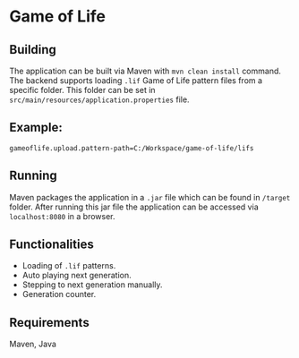 # Game of Life

## Building
The application can be built via Maven with `mvn clean install` command.
The backend supports loading `.lif` Game of Life pattern files from a specific folder.
This folder can be set in `src/main/resources/application.properties` file.
## Example:
`gameoflife.upload.pattern-path=C:/Workspace/game-of-life/lifs`

## Running
Maven packages the application in a `.jar` file which can be found in `/target` folder.
After running this jar file the application can be accessed via `localhost:8080` in a browser.

## Functionalities
- Loading of `.lif` patterns.
- Auto playing next generation.
- Stepping to next generation manually.
- Generation counter.

## Requirements
Maven, Java

